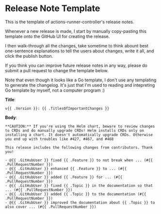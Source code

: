 # Release Note Template

This is the template of actions-runner-controller's release notes.

Whenever a new release is made, I start by manually copy-pasting this template onto the GitHub UI for creating the release.

I then walk-through all the changes, take sometime to think abount best one-sentence explanations to tell the users about changes, write it all,
and click the publish button.

If you think you can improve future release notes in any way, please do submit a pull request to change the template below.

Note that even though it looks like a Go template, I don't use any templating to generate the changelog.
It's just that I'm used to reading and intepreting Go template by myself, not a computer program :)

**Title**:

```
v{{ .Version }}: {{ .TitlesOfImportantChanges }}
```

**Body**:

```
**CAUTION:** If you're using the Helm chart, beware to review changes to CRDs and do manually upgrade CRDs! Helm installs CRDs only on installing a chart. It doesn't automatically upgrade CRDs. Otherwise you end up with troubles like #427, #467, and #468

This release includes the following changes from contributors. Thank you!

- @{{ .GitHubUser }} fixed {{ .Feature }} to not break when ... (#{{ .PullRequestNumber }})
- @{{ .GitHubUser }} enhanced {{ .Feature }} to ... (#{{ .PullRequestNumber }})
- @{{ .GitHubUser }} added {{ .Feature }} for ... (#{{ .PullRequestNumber }})
- @{{ .GitHubUser }} fixed {{ .Topic }} in the documentation so that ... (#{{ .PullRequestNumber }})
- @{{ .GitHubUser }} added {{ .Topic }} to the documentation (#{{ .PullRequestNumber }})
- @{{ .GitHubUser }} improved the documentation about {{ .Topic }} to also cover ... (#{{ .PullRequestNumber }})
```
